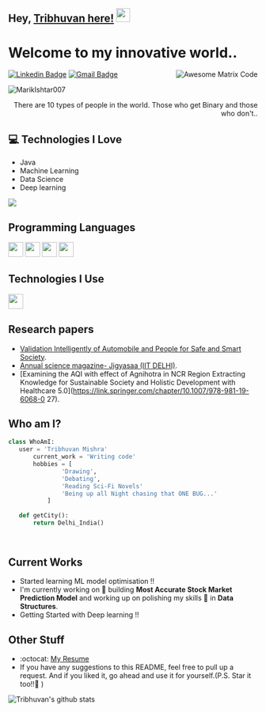 ## Hey, [Tribhuvan here!](https://www.linkedin.com/in/tribhuvan0/)  <img src="https://media.giphy.com/media/hvRJCLFzcasrR4ia7z/giphy.gif" width="28px" height="28px">

<h1>Welcome to my innovative world..</h1> 

<img src = 'https://github.com/MarikIshtar007/MarikIshtar007/blob/master/images/matrix.gif' alt = 'Awesome Matrix Code' align='right'/>

[![Linkedin Badge](https://img.shields.io/badge/-tribhuvan-blue?style=flat-square&logo=Linkedin&logoColor=white&link=https://www.linkedin.com/in/tribhuvan0/)](https://www.linkedin.com/in/tribhuvan0/) [![Gmail Badge](https://img.shields.io/badge/-mishraharshit712@gmail.com-c14438?style=flat-square&logo=Gmail&logoColor=white&link=mailto:mishraharshit712@gail.com)](mailto:mishraharshit712@gmail.com)
<p align="left"> <img src="https://komarev.com/ghpvc/?username=tribhuvan0" alt="MarikIshtar007" /> </p>

<div style="text-align: right">There are 10 types of people in the world. Those who get Binary and those who don't.. </div>

## :computer: Technologies I Love
* Java
* Machine Learning
* Data Science
* Deep learning

<img src = "https://github-readme-stats.vercel.app/api/top-langs/?username=tribhuvan0&layout=compact">

## Programming Languages
<img src = 'https://github.com/MarikIshtar007/MarikIshtar007/blob/master/images/c-original.svg' width='30'/> <img src = 'https://github.com/MarikIshtar007/MarikIshtar007/blob/master/images/python2.png' height='30'/>  <img src = 'https://github.com/MarikIshtar007/MarikIshtar007/blob/master/images/html.svg' width='30'/> <img src='https://github.com/MarikIshtar007/MarikIshtar007/blob/master/images/java.svg' width='30'/> 
 
 ## Technologies I Use
<img src = 'https://github.com/MarikIshtar007/MarikIshtar007/blob/master/images/git.svg' width='30'/>

## Research papers
* [Validation Intelligently of Automobile and People for Safe and Smart Society](https://dl.acm.org/doi/10.1145/3549206.3549239).
* [Annual science magazine- Jigyasaa (IIT DELHI)](https://owncloud.iitd.ac.in/nextcloud/index.php/s/zdbiF8392q9ZXZN).
* [Examining the AQI with effect of Agnihotra in NCR Region Extracting Knowledge for Sustainable Society
and Holistic Development with Healthcare 5.0](https://link.springer.com/chapter/10.1007/978-981-19-6068-0 27).
 
 ## Who am I?
 ```python
 class WhoAmI:
 	user = 'Tribhuvan Mishra'
		current_work = 'Writing code'
		hobbies = [
				'Drawing',
				'Debating',
				'Reading Sci-Fi Novels'
				'Being up all Night chasing that ONE BUG...'
			]
	
	def getCity():
		return Delhi_India()
	
	
 ```
 
## Current Works
 * Started learning ML model optimisation !!
 * I'm currently working on 🔭 building **Most Accurate Stock Market Prediction Model** and working up on polishing my skills 🌱 in **Data Structures**.
 * Getting Started with Deep learning !!
 
## Other Stuff
  - :octocat: [My Resume](https://drive.google.com/file/d/19TTKWoVT2TvYQ_MnKvoYS_dhk-LxeDbd/view?usp=share_link)
  - If you have any suggestions to this README, feel free to pull up a request. And if you liked it, go ahead and use it for yourself.(P.S. Star it too!!:grimacing: )

![Tribhuvan's github stats](https://github-readme-stats.vercel.app/api?username=tribhuvan0&show_icons=true&hide=[%22issues%22])
 
 
